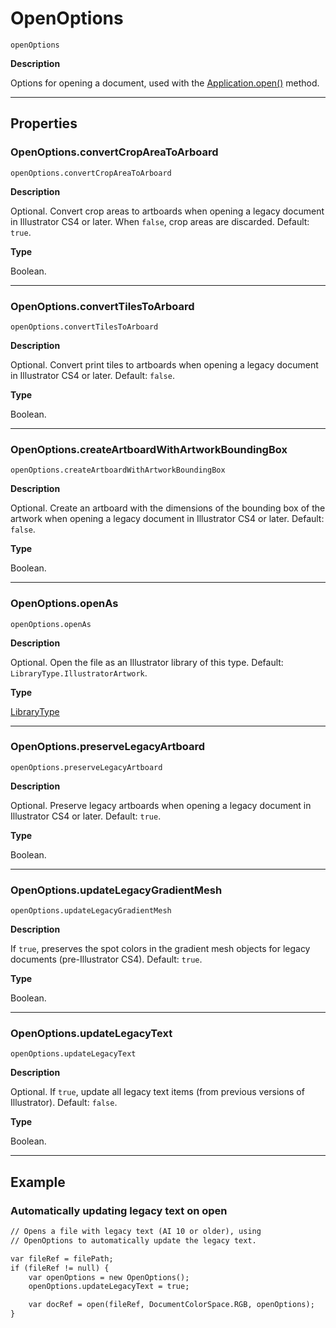 # OpenOptions

`openOptions`

**Description**

Options for opening a document, used with the [Application.open()](Application.md#jsobjref-application-open) method.

---

## Properties

### OpenOptions.convertCropAreaToArboard

`openOptions.convertCropAreaToArboard`

**Description**

Optional. Convert crop areas to artboards when opening a legacy document in Illustrator CS4 or later. When `false`, crop areas are discarded. Default: `true`.

**Type**

Boolean.

---

### OpenOptions.convertTilesToArboard

`openOptions.convertTilesToArboard`

**Description**

Optional. Convert print tiles to artboards when opening a legacy document in Illustrator CS4 or later. Default: `false`.

**Type**

Boolean.

---

### OpenOptions.createArtboardWithArtworkBoundingBox

`openOptions.createArtboardWithArtworkBoundingBox`

**Description**

Optional. Create an artboard with the dimensions of the bounding box of the artwork when opening a legacy document in Illustrator CS4 or later. Default: `false`.

**Type**

Boolean.

---

### OpenOptions.openAs

`openOptions.openAs`

**Description**

Optional. Open the file as an Illustrator library of this type. Default: `LibraryType.IllustratorArtwork`.

**Type**

[LibraryType](scripting-constants.md#jsobjref-scripting-constants-librarytype)

---

### OpenOptions.preserveLegacyArtboard

`openOptions.preserveLegacyArtboard`

**Description**

Optional. Preserve legacy artboards when opening a legacy document in Illustrator CS4 or later. Default: `true`.

**Type**

Boolean.

---

### OpenOptions.updateLegacyGradientMesh

`openOptions.updateLegacyGradientMesh`

**Description**

If `true`, preserves the spot colors in the gradient mesh objects for legacy documents (pre-Illustrator CS4). Default: `true`.

**Type**

Boolean.

---

### OpenOptions.updateLegacyText

`openOptions.updateLegacyText`

**Description**

Optional. If `true`, update all legacy text items (from previous versions of Illustrator). Default: `false`.

**Type**

Boolean.

---

## Example

### Automatically updating legacy text on open

```default
// Opens a file with legacy text (AI 10 or older), using
// OpenOptions to automatically update the legacy text.

var fileRef = filePath;
if (fileRef != null) {
    var openOptions = new OpenOptions();
    openOptions.updateLegacyText = true;

    var docRef = open(fileRef, DocumentColorSpace.RGB, openOptions);
}
```
